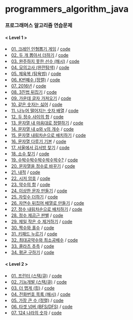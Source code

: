# programmers_algorithm_java

### 프로그래머스 알고리즘 연습문제

#### < Level 1 >

<li><a href="https://programmers.co.kr/learn/courses/30/lessons/64061?language=java" rel="nofollow">01. 크레인 인형뽑기 게임</a> / <a href="https://github.com/DongJinJeong/programmers_algorithm_java/blob/main/Level_1/Q_64061.java" rel="nofollow">code</a></li>
<li><a href="https://programmers.co.kr/learn/courses/30/lessons/68644" rel="nofollow">02. 두 개 뽑아서 더하기</a> / <a href="https://github.com/DongJinJeong/programmers_algorithm_java/blob/main/Level_1/Q_68644.java" rel="nofollow">code</a></li>
<li><a href="https://programmers.co.kr/learn/courses/30/lessons/42576?language=java" rel="nofollow">03. 완주하지 못한 선수 (해시)</a> / <a href="https://github.com/DongJinJeong/programmers_algorithm_java/blob/main/Level_1/Q_42576.java" rel="nofollow">code</a></li>
<li><a href="https://programmers.co.kr/learn/courses/30/lessons/42840?language=java" rel="nofollow">04. 모의고사 (완전탐색)</a> / <a href="https://github.com/DongJinJeong/programmers_algorithm_java/blob/main/Level_1/Q_42840.java" rel="nofollow">code</a></li>
<li><a href="https://programmers.co.kr/learn/courses/30/lessons/42862?language=java" rel="nofollow">05. 체육복 (탐욕법)</a> / <a href="https://github.com/DongJinJeong/programmers_algorithm_java/blob/main/Level_1/Q_42862.java" rel="nofollow">code</a></li>
<li><a href="https://programmers.co.kr/learn/courses/30/lessons/42748?language=java" rel="nofollow">06. K번째수 (정렬)</a> / <a href="https://github.com/DongJinJeong/programmers_algorithm_java/blob/main/Level_1/Q_42748.java" rel="nofollow">code</a></li>
<li><a href="https://programmers.co.kr/learn/courses/30/lessons/12901?language=java" rel="nofollow">07. 2016년</a> / <a href="https://github.com/DongJinJeong/programmers_algorithm_java/blob/main/Level_1/Q_12901.java" rel="nofollow">code</a></li>
<li><a href="https://programmers.co.kr/learn/courses/30/lessons/68935?language=java" rel="nofollow">08. 3진법 뒤집기</a> / <a href="https://github.com/DongJinJeong/programmers_algorithm_java/blob/main/Level_1/Q_68935.java" rel="nofollow">code</a></li>
<li><a href="https://programmers.co.kr/learn/courses/30/lessons/12903?language=java" rel="nofollow">09. 가운데 글자 가져오기</a> / <a href="https://github.com/DongJinJeong/programmers_algorithm_java/blob/main/Level_1/Q_12903.java" rel="nofollow">code</a></li>
<li><a href="https://programmers.co.kr/learn/courses/30/lessons/12906?language=java" rel="nofollow">10. 같은 숫자는 싫어</a> / <a href="https://github.com/DongJinJeong/programmers_algorithm_java/blob/main/Level_1/Q_12906.java" rel="nofollow">code</a></li>
<li><a href="https://programmers.co.kr/learn/courses/30/lessons/12910?language=java" rel="nofollow">11. 나누어 떨어지는 숫자 배열</a> / <a href="https://github.com/DongJinJeong/programmers_algorithm_java/blob/main/Level_1/Q_12910.java" rel="nofollow">code</a></li>
<li><a href="https://programmers.co.kr/learn/courses/30/lessons/12912?language=java" rel="nofollow">12. 두 정수 사이의 합</a> / <a href="https://github.com/DongJinJeong/programmers_algorithm_java/blob/main/Level_1/Q_12912.java" rel="nofollow">code</a></li>
<li><a href="https://programmers.co.kr/learn/courses/30/lessons/12915?language=java" rel="nofollow">13. 문자열 내 마음대로 정렬하기</a> / <a href="https://github.com/DongJinJeong/programmers_algorithm_java/blob/main/Level_1/Q_12915.java" rel="nofollow">code</a></li>
<li><a href="https://programmers.co.kr/learn/courses/30/lessons/12916?language=java" rel="nofollow">14. 문자열 내 p와 y의 개수</a> / <a href="https://github.com/DongJinJeong/programmers_algorithm_java/blob/main/Level_1/Q_12916.java" rel="nofollow">code</a></li>
<li><a href="https://programmers.co.kr/learn/courses/30/lessons/12917?language=java" rel="nofollow">15. 문자열 내림차순으로 배치하기</a> / <a href="https://github.com/DongJinJeong/programmers_algorithm_java/blob/main/Level_1/Q_12917.java" rel="nofollow">code</a></li>
<li><a href="https://programmers.co.kr/learn/courses/30/lessons/12918?language=java" rel="nofollow">16. 문자열 다루기 기본</a> / <a href="https://github.com/DongJinJeong/programmers_algorithm_java/blob/main/Level_1/Q_12918.java" rel="nofollow">code</a></li>
<li><a href="https://programmers.co.kr/learn/courses/30/lessons/12919?language=java" rel="nofollow">17. 서울에서 김서방 찾기</a> / <a href="https://github.com/DongJinJeong/programmers_algorithm_java/blob/main/Level_1/Q_12919.java" rel="nofollow">code</a></li>
<li><a href="https://programmers.co.kr/learn/courses/30/lessons/12921?language=java" rel="nofollow">18. 소수 찾기</a> / <a href="https://github.com/DongJinJeong/programmers_algorithm_java/blob/main/Level_1/Q_12921.java" rel="nofollow">code</a></li>
<li><a href="https://programmers.co.kr/learn/courses/30/lessons/12922?language=java" rel="nofollow">19. 수박수박수박수박수박수?</a> / <a href="https://github.com/DongJinJeong/programmers_algorithm_java/blob/main/Level_1/Q_12922.java" rel="nofollow">code</a></li>
<li><a href="https://programmers.co.kr/learn/courses/30/lessons/12925?language=java" rel="nofollow">20. 문자열을 정수로 바꾸기</a> / <a href="https://github.com/DongJinJeong/programmers_algorithm_java/blob/main/Level_1/Q_12925.java" rel="nofollow">code</a></li>
<li><a href="https://programmers.co.kr/learn/courses/30/lessons/70128" rel="nofollow">21. 내적</a> / <a href="https://github.com/DongJinJeong/programmers_algorithm_java/blob/main/Level_1/Q_70128.java" rel="nofollow">code</a></li>
<li><a href="https://programmers.co.kr/learn/courses/30/lessons/12926?language=java" rel="nofollow">22. 시저 암호</a> / <a href="https://github.com/DongJinJeong/programmers_algorithm_java/blob/main/Level_1/Q_12926.java" rel="nofollow">code</a></li>
<li><a href="https://programmers.co.kr/learn/courses/30/lessons/12928?language=java" rel="nofollow">23. 약수의 합</a> / <a href="https://github.com/DongJinJeong/programmers_algorithm_java/blob/main/Level_1/Q_12928.java" rel="nofollow">code</a></li>
<li><a href="https://programmers.co.kr/learn/courses/30/lessons/12930?language=java" rel="nofollow">24. 이상한 문자 만들기</a> / <a href="https://github.com/DongJinJeong/programmers_algorithm_java/blob/main/Level_1/Q_12930.java" rel="nofollow">code</a></li>
<li><a href="https://programmers.co.kr/learn/courses/30/lessons/12931?language=java" rel="nofollow">25. 자릿수 더하기</a> / <a href="https://github.com/DongJinJeong/programmers_algorithm_java/blob/main/Level_1/Q_12931.java" rel="nofollow">code</a></li>
<li><a href="https://programmers.co.kr/learn/courses/30/lessons/12932?language=java" rel="nofollow">26. 자연수 뒤집어 배열로 만들기</a> / <a href="https://github.com/DongJinJeong/programmers_algorithm_java/blob/main/Level_1/Q_12932.java" rel="nofollow">code</a></li>
<li><a href="https://programmers.co.kr/learn/courses/30/lessons/12933?language=java" rel="nofollow">27. 정수 내림차순으로 배치하기</a> / <a href="https://github.com/DongJinJeong/programmers_algorithm_java/blob/main/Level_1/Q_12933.java" rel="nofollow">code</a></li>
<li><a href="https://programmers.co.kr/learn/courses/30/lessons/12934?language=java" rel="nofollow">28. 정수 제곱근 판별</a> / <a href="https://github.com/DongJinJeong/programmers_algorithm_java/blob/main/Level_1/Q_12934.java" rel="nofollow">code</a></li>
<li><a href="https://programmers.co.kr/learn/courses/30/lessons/12935?language=java" rel="nofollow">29. 제일 작은 수 제거하기</a> / <a href="https://github.com/DongJinJeong/programmers_algorithm_java/blob/main/Level_1/Q_12935.java" rel="nofollow">code</a></li>
<li><a href="https://programmers.co.kr/learn/courses/30/lessons/12937?language=java" rel="nofollow">30. 짝수와 홀수</a> / <a href="https://github.com/DongJinJeong/programmers_algorithm_java/blob/main/Level_1/Q_12937.java" rel="nofollow">code</a></li>
<li><a href="https://programmers.co.kr/learn/courses/30/lessons/67256?language=java" rel="nofollow">31. 키패드 누르기</a> / <a href="https://github.com/DongJinJeong/programmers_algorithm_java/blob/main/Level_1/Q_67256.java" rel="nofollow">code</a></li>
<li><a href="https://programmers.co.kr/learn/courses/30/lessons/12940?language=java" rel="nofollow">32. 최대공약수와 최소공배수</a> / <a href="https://github.com/DongJinJeong/programmers_algorithm_java/blob/main/Level_1/Q_12940.java" rel="nofollow">code</a></li>
<li><a href="https://programmers.co.kr/learn/courses/30/lessons/12943?language=java" rel="nofollow">33. 콜라츠 추측</a> / <a href="https://github.com/DongJinJeong/programmers_algorithm_java/blob/main/Level_1/Q_12943.java" rel="nofollow">code</a></li>
<li><a href="https://programmers.co.kr/learn/courses/30/lessons/12944?language=java" rel="nofollow">34. 평균 구하기</a> / <a href="https://github.com/DongJinJeong/programmers_algorithm_java/blob/main/Level_1/Q_12944.java" rel="nofollow">code</a></li>

#### < Level 2 >
<li><a href="https://programmers.co.kr/learn/courses/30/lessons/42587" rel="nofollow">01. 프린터 (스택/큐)</a> / <a href="https://github.com/DongJinJeong/programmers_algorithm_java/blob/main/Level_2/Q_42587.java" rel="nofollow">code</a></li>
<li><a href="https://programmers.co.kr/learn/courses/30/lessons/42586" rel="nofollow">02. 기능개발 (스택/큐)</a> / <a href="https://github.com/DongJinJeong/programmers_algorithm_java/blob/main/Level_2/Q_42586.java" rel="nofollow">code</a></li>
<li><a href="https://programmers.co.kr/learn/courses/30/lessons/42626" rel="nofollow">03. 더 맵게 (힙)</a> / <a href="https://github.com/DongJinJeong/programmers_algorithm_java/blob/main/Level_2/Q_42626.java" rel="nofollow">code</a></li>
<li><a href="https://programmers.co.kr/learn/courses/30/lessons/42577" rel="nofollow">04. 전화번호 목록 (해시)</a> / <a href="https://github.com/DongJinJeong/programmers_algorithm_java/blob/main/Level_2/Q_42577.java" rel="nofollow">code</a></li>
<li><a href="https://programmers.co.kr/learn/courses/30/lessons/42746" rel="nofollow">05. 가장 큰 수 (정렬)</a> / <a href="https://github.com/DongJinJeong/programmers_algorithm_java/blob/main/Level_2/Q_42746.java" rel="nofollow">code</a></li>
<li><a href="https://programmers.co.kr/learn/courses/30/lessons/43165" rel="nofollow">06. 타겟 넘버 (BFS/DFS)</a> / <a href="https://github.com/DongJinJeong/programmers_algorithm_java/blob/main/Level_2/Q_43165.java" rel="nofollow">code</a></li>
<li><a href="https://programmers.co.kr/learn/courses/30/lessons/12899?language=java" rel="nofollow">07. 124 나라의 숫자</a> / <a href="https://github.com/DongJinJeong/programmers_algorithm_java/blob/main/Level_2/Q_12899.java" rel="nofollow">code</a></li>